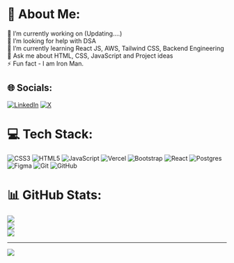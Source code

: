 # 💫 About Me:
🔭 I’m currently working on (Updating....)<br>🤝 I’m looking for help with DSA<br>🌱 I’m currently learning React JS, AWS, Tailwind CSS, Backend Engineering<br>💬 Ask me about HTML, CSS, JavaScript and Project ideas<br>⚡ Fun fact - I am Iron Man.


## 🌐 Socials:
[![LinkedIn](https://img.shields.io/badge/LinkedIn-%230077B5.svg?logo=linkedin&logoColor=white)](https://linkedin.com/in/www.linkedin.com/in/dineshhh) [![X](https://img.shields.io/badge/X-black.svg?logo=X&logoColor=white)](https://x.com/https://x.com/dineshhh03) 

# 💻 Tech Stack:
![CSS3](https://img.shields.io/badge/css3-%231572B6.svg?style=for-the-badge&logo=css3&logoColor=white) ![HTML5](https://img.shields.io/badge/html5-%23E34F26.svg?style=for-the-badge&logo=html5&logoColor=white) ![JavaScript](https://img.shields.io/badge/javascript-%23323330.svg?style=for-the-badge&logo=javascript&logoColor=%23F7DF1E) ![Vercel](https://img.shields.io/badge/vercel-%23000000.svg?style=for-the-badge&logo=vercel&logoColor=white) ![Bootstrap](https://img.shields.io/badge/bootstrap-%238511FA.svg?style=for-the-badge&logo=bootstrap&logoColor=white) ![React](https://img.shields.io/badge/react-%2320232a.svg?style=for-the-badge&logo=react&logoColor=%2361DAFB) ![Postgres](https://img.shields.io/badge/postgres-%23316192.svg?style=for-the-badge&logo=postgresql&logoColor=white) ![Figma](https://img.shields.io/badge/figma-%23F24E1E.svg?style=for-the-badge&logo=figma&logoColor=white) ![Git](https://img.shields.io/badge/git-%23F05033.svg?style=for-the-badge&logo=git&logoColor=white) ![GitHub](https://img.shields.io/badge/github-%23121011.svg?style=for-the-badge&logo=github&logoColor=white)
# 📊 GitHub Stats:
![](https://github-readme-stats.vercel.app/api?username=dineshhh03&theme=aura&hide_border=false&include_all_commits=true&count_private=false)<br/>
![](https://github-readme-streak-stats.herokuapp.com/?user=dineshhh03&theme=aura&hide_border=false)<br/>
![](https://github-readme-stats.vercel.app/api/top-langs/?username=dineshhh03&theme=aura&hide_border=false&include_all_commits=true&count_private=false&layout=compact)

---
[![](https://visitcount.itsvg.in/api?id=dineshhh03&icon=0&color=0)](https://visitcount.itsvg.in)

<!-- Proudly created with GPRM ( https://gprm.itsvg.in ) -->

